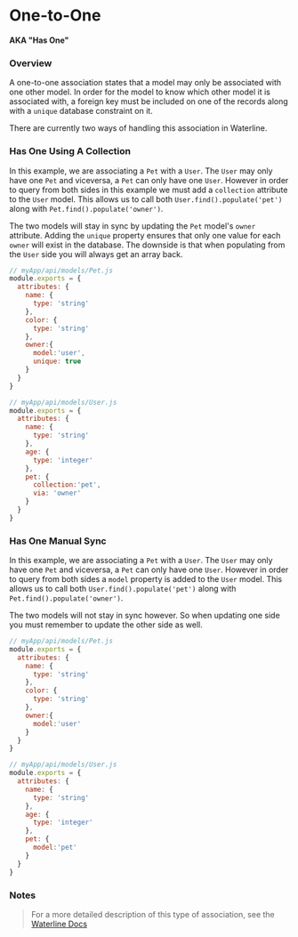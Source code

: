 # One-to-One

**AKA "Has One"**

### Overview

A one-to-one association states that a model may only be associated with one other model. In order
for the model to know which other model it is associated with, a foreign key must be included on one of the
records along with a `unique` database constraint on it.

There are currently two ways of handling this association in Waterline.

### Has One Using A Collection

In this example, we are associating a `Pet` with a `User`. The `User` may only have one `Pet` and viceversa, a `Pet` can only have one `User`. However in order to query from both sides in this example we must add a `collection` attribute to the `User` model. This allows us to call both `User.find().populate('pet')` along with `Pet.find().populate('owner')`.

The two models will stay in sync by updating the `Pet` model's `owner` attribute. Adding the `unique` property ensures that only one value for each `owner` will exist in the database. The downside is that when populating from the `User` side you will always get an array back.

```javascript
// myApp/api/models/Pet.js
module.exports = {
  attributes: {
    name: {
      type: 'string'
    },
    color: {
      type: 'string'
    },
    owner:{
      model:'user',
      unique: true
    }
  }
}
```

```javascript
// myApp/api/models/User.js
module.exports = {
  attributes: {
    name: {
      type: 'string'
    },
    age: {
      type: 'integer'
    },
    pet: {
      collection:'pet',
      via: 'owner'
    }
  }
}
```

### Has One Manual Sync

In this example, we are associating a `Pet` with a `User`. The `User` may only have one `Pet` and viceversa, a `Pet` can only have one `User`. However in order to query from both sides a `model` property is added to the `User` model. This allows us to call both `User.find().populate('pet')` along with `Pet.find().populate('owner')`.

The two models will not stay in sync however. So when updating one side you must remember to update the other side as well.

```javascript
// myApp/api/models/Pet.js
module.exports = {
  attributes: {
    name: {
      type: 'string'
    },
    color: {
      type: 'string'
    },
    owner:{
      model:'user'
    }
  }
}
```

```javascript
// myApp/api/models/User.js
module.exports = {
  attributes: {
    name: {
      type: 'string'
    },
    age: {
      type: 'integer'
    },
    pet: {
      model:'pet'
    }
  }
}
```


### Notes
> For a more detailed description of this type of association, see the [Waterline Docs](https://github.com/balderdashy/waterline-docs/blob/master/models/associations/one-to-one.md)



<docmeta name="displayName" value="One-to-one">

